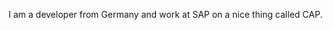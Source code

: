 I am a developer from Germany and work at SAP on a nice thing called CAP.

<!---
niemda/niemda is a ✨ special ✨ repository because its `README.md` (this file) appears on your GitHub profile.
You can click the Preview link to take a look at your changes.
--->
